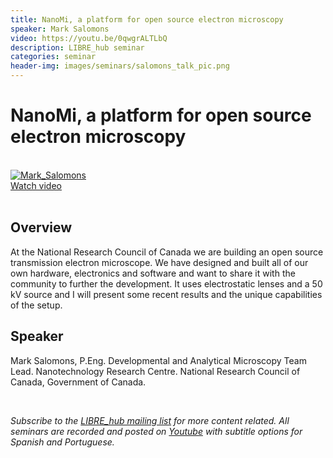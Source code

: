 ```yaml
---
title: NanoMi, a platform for open source electron microscopy
speaker: Mark Salomons
video: https://youtu.be/0qwgrALTLbQ
description: LIBRE_hub seminar
categories: seminar
header-img: images/seminars/salomons_talk_pic.png
---
```


# NanoMi, a platform for open source electron microscopy

<br>

<div class="thumbnail-container">
  <a href="https://youtu.be/0qwgrALTLbQ">
    <img class="thumbnail" src="http://img.youtube.com/vi/0qwgrALTLbQ/0.jpg" alt="Mark_Salomons">
    <div class="overlay">
      <span class="text">Watch video</span>
    </div>
  </a>
</div>

<br>

## Overview
At the National Research Council of Canada we are building an open source transmission electron microscope. We have designed and built all of our own hardware, electronics and software and want to share it with the community to further the development. It uses electrostatic lenses and a 50 kV source and I will present some recent results and the unique capabilities of the setup.

## Speaker
Mark Salomons, P.Eng. Developmental and Analytical Microscopy Team Lead. Nanotechnology Research Centre. National Research Council of Canada, Government of Canada.

<br>

*Subscribe to the [LIBRE_hub mailing list](https://mailchi.mp/2efa11be3d6b/libre_hub) for more content related. All seminars are recorded and posted on [Youtube](https://www.youtube.com/channel/UCKaffupDA8KKrDE0rd668Xw) with subtitle options for Spanish and Portuguese.*
